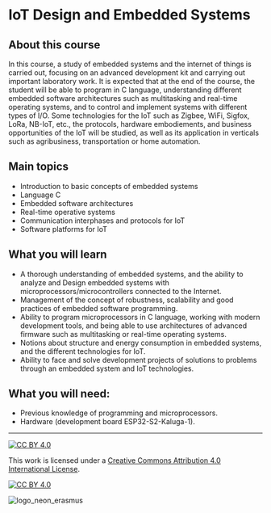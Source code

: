 # IoT Design and Embedded Systems
## About this course
In this course, a study of embedded systems and the internet of things is carried out, focusing on an advanced development kit and carrying out important laboratory work. It is expected that at the end of the course, the student will be able to program in C language, understanding different embedded software architectures such as multitasking and real-time operating systems, and to control and implement systems with different types of I/O. Some technologies for the IoT such as Zigbee, WiFi, Sigfox, LoRa, NB-IoT, etc., the protocols, hardware embodiements, and business opportunities of the IoT will be studied, as well as its application in verticals such as agribusiness, transportation or home automation.

## Main topics
* Introduction to basic concepts of embedded systems
* Language C
* Embedded software architectures
* Real-time operative systems
* Communication interphases and protocols for IoT
* Software platforms for IoT

## What you will learn
* A thorough understanding of embedded systems, and the ability to analyze and Design embedded systems with microprocessors/microcontrollers connected to the Internet.
* Management of the concept of robustness, scalability and good practices of embedded software programming.
* Ability to program microprocessors in C language, working with modern development tools, and being able to use architectures of
advanced firmware such as multitasking or real-time operating systems.
* Notions about structure and energy consumption in embedded systems, and the different technologies for IoT.
* Ability to face and solve development projects of solutions to problems through an embedded system and IoT technologies.

## What you will need:
* Previous knowledge of programming and microprocessors.
* Hardware (development board ESP32-S2-Kaluga-1).


***
[![CC BY 4.0][cc-by-shield]][cc-by]

This work is licensed under a
[Creative Commons Attribution 4.0 International License][cc-by].

[![CC BY 4.0][cc-by-image]][cc-by]

[cc-by]: http://creativecommons.org/licenses/by/4.0/
[cc-by-image]: https://i.creativecommons.org/l/by/4.0/88x31.png
[cc-by-shield]: https://img.shields.io/badge/License-CC%20BY%204.0-lightgrey.svg
![logo_neon_erasmus](https://user-images.githubusercontent.com/49734900/153255554-d0157b48-ceea-40c7-9ca8-ce098fe193e8.png)
